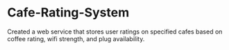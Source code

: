 # Cafe-Rating-System
Created a web service that stores user ratings on specified cafes based on coffee rating, wifi strength, and plug availability. 
